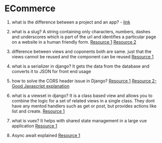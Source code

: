 # ECommerce

1. what is the difference between a project and an app? - [link](https://stackoverflow.com/questions/19350785/what-s-the-difference-between-a-project-and-an-app-in-django-world)

2. what is a slug?
A string containing only characters, numbers, dashes and underscores which is part of the url and identifies a particular page on a website in a human friendly form.
[Resource 1](https://www.w3schools.com/django/django_slug_field.phphttps://www.w3schools.com/django/django_slug_field.php)
[Resource 2](https://www.google.com/search?q=what+is+a+slug+in+django&oq=what+is+a+slug+in+django&gs_lcrp=EgZjaHJvbWUyCQgAEEUYORiABDIICAEQABgWGB4yCAgCEAAYFhgeMg0IAxAAGIYDGIAEGIoFMgYIBBBFGEDSAQg0MDgyajBqMagCALACAA&sourceid=chrome&ie=UTF-8)

3. difference between views and coponents
both are same. just that the views cannot be reused and the component can be reused
[Resource 1](https://upmostly.com/vue-js/vue-js-differences-between-views-and-components)

4. what is a serializer in django?
It gets the data from the database and converts it to JSON for front end usage

5. how to solve the CORS header issue in Django?
[Resource 1](https://github.com/axios/axios/issues/569)
[Resource 2-Good Javascript explanation](https://stackoverflow.com/questions/45975135/access-control-origin-header-error-using-axios)

6. what is a viewset in django?
It is a class based view and allows you to combine the logic for a set of related views in a single class. They dont have any mentod handlers such as get or post, but provides actions like list and create.
[Resource 1](https://www.django-rest-framework.org/api-guide/viewsets/)

7. what is vuex?
It helps with shared state management in a large vue application
[Resource 1](https://vuex.vuejs.org/)

8. Async await explained
[Resource 1](https://developer.mozilla.org/en-US/docs/Learn/JavaScript/Asynchronous/Promises#async_and_await)